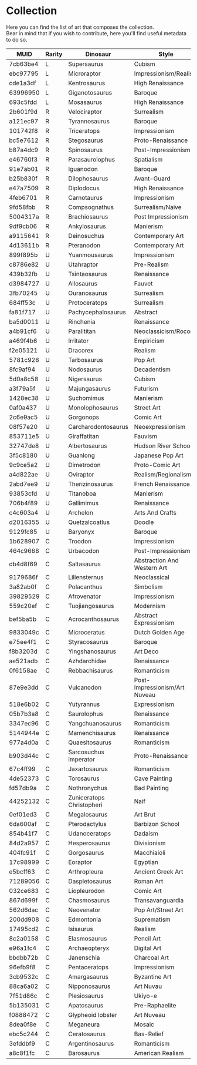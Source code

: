 # Collection
Here you can find the list of art that composes the collection.  
Bear in mind that if you wish to contribute, here you'll find useful metadata to do so.

| MUID     | Rarity | Dinosaur                  | Style                         | Quantity | Generations |
|----------|--------|---------------------------|-------------------------------|----------|-------------|
| 7cb63be4 | L      | Supersaurus               | Cubism                        | 1        |             |
| ebc97795 | L      | Microraptor               | Impressionism/Realism         | 1        |             |
| cde1a3df | L      | Kentrosaurus              | High Renaissance              | 1        |             |
| 63996950 | L      | Giganotosaurus            | Baroque                       | 1        |             |
| 693c5fdd | L      | Mosasaurus                | High Renaissance              | 1        |             |
| 2b601f9d | R      | Velociraptor              | Surrealism                    | 3        |             |
| a121ec97 | R      | Tyrannosaurus             | Baroque                       | 3        |             |
| 101742f8 | R      | Triceratops               | Impressionism                 | 3        |             |
| bc5e7612 | R      | Stegosaurus               | Proto-Renaissance             | 3        |             |
| b87a4dc9 | R      | Spinosaurus               | Post-Impressionism            | 3        |             |
| e46760f3 | R      | Parasaurolophus           | Spatialism                    | 3        |             |
| 91e7ab01 | R      | Iguanodon                 | Baroque                       | 3        |             |
| b25b830f | R      | Dilophosaurus             | Avant-Guard                   | 3        |             |
| e47a7509 | R      | Diplodocus                | High Renaissance              | 3        |             |
| 4feb6701 | R      | Carnotaurus               | Impressionism                 | 3        | 12          |
| 9fd58fbb | R      | Compsognathus             | Surrealism/Naive              | 3        |             |
| 5004317a | R      | Brachiosaurus             | Post Impressionism            | 3        |             |
| 9df9cb06 | R      | Ankylosaurus              | Manierism                     | 3        |             |
| a9115641 | R      | Deinosuchus               | Contemporary Art              | 3        |             |
| 4d13611b | R      | Pteranodon                | Contemporary Art              | 3        |             |
| 899f895b | U      | Yuanmousaurus             | Impressionism                 | 5        | 5           |
| c8786e82 | U      | Utahraptor                | Pre-Realism                   | 5        | 6           |
| 439b32fb | U      | Tsintaosaurus             | Renaissance                   | 5        | 16          |
| d3984727 | U      | Allosaurus                | Fauvet                        | 5        | 2           |
| 3fb70245 | U      | Ouranosaurus              | Surrealism                    | 5        | 18          |
| 684ff53c | U      | Protoceratops             | Surrealism                    | 5        | 24          |
| fa81f717 | U      | Pachycephalosaurus        | Abstract                      | 5        | 13          |
| ba5d0011 | U      | Rinchenia                 | Renaissance                   | 5        | 12          |
| a4b91cf6 | U      | Paralititan               | Neoclassicism/Rococo          | 5        | 6           |
| a469f4b6 | U      | Irritator                 | Empiricism                    | 5        | 12          |
| f2e05121 | U      | Dracorex                  | Realism                       | 5        | 14          |
| 5781c928 | U      | Tarbosaurus               | Pop Art                       | 5        | 11          |
| 8fc9af94 | U      | Nodosaurus                | Decadentism                   | 5        | 14          |
| 5d0a8c58 | U      | Nigersaurus               | Cubism                        | 5        | 5           |
| a3f79a5f | U      | Majungasaurus             | Futurism                      | 5        | 10          |
| 1428ec38 | U      | Suchomimus                | Manierism                     | 5        | 5           |
| 0af0a437 | U      | Monolophosaurus           | Street Art                    | 5        | 3           |
| 2c6e9ac5 | U      | Gorgonops                 | Comic Art                     | 5        | 22          |
| 08f57e20 | U      | Carcharodontosaurus       | Neoexpressionism              | 5        | 10          |
| 853711e5 | U      | Giraffatitan              | Fauvism                       | 5        | 12          |
| 32747de8 | U      | Albertosaurus             | Hudson River School           | 5        | 6           |
| 3f5c8180 | U      | Guanlong                  | Japanese Pop Art              | 5        | 14          |
| 9c9ce5a2 | U      | Dimetrodon                | Proto-Comic Art               | 5        | 12          |
| a4d822ae | U      | Oviraptor                 | Realism/Regionalism           | 5        | 1           |
| 2abd7ee9 | U      | Therizinosaurus           | French Renaissance            | 5        | 12          |
| 93853cfd | U      | Titanoboa                 | Manierism                     | 5        | 10          |
| 706b4f89 | U      | Gallimimus                | Renaissance                   | 5        | 18          |
| c4c603a4 | U      | Archelon                  | Arts And Crafts               | 5        | 13          |
| d2016355 | U      | Quetzalcoatlus            | Doodle                        | 5        | 10          |
| 9129fc85 | U      | Baryonyx                  | Baroque                       | 5        | 13          |
| 1b628907 | C      | Troodon                   | Impressionism                 | 10       | 2           |
| 464c9668 | C      | Urbacodon                 | Post-Impressionism            | 10       | 5           |
| db4d8f69 | C      | Saltasaurus               | Abstraction And Western Art   | 10       | 1           |
| 9179686f | C      | Liliensternus             | Neoclassical                  | 10       | 4           |
| 3a82ab0f | C      | Polacanthus               | Simbolism                     | 10       | 10          |
| 39829529 | C      | Afrovenator               | Impressionism                 | 10       | 4           |
| 559c20ef | C      | Tuojiangosaurus           | Modernism                     | 10       | 1           |
| bef5ba5b | C      | Acrocanthosaurus          | Abstract Expressionism        | 10       | 4           |
| 9833049c | C      | Microceratus              | Dutch Golden Age              | 10       | 5           |
| e75ee4f1 | C      | Styracosaurus             | Baroque                       | 10       | 4           |
| f8b3203d | C      | Yingshanosaurus           | Art Deco                      | 10       | 4           |
| ae521adb | C      | Azhdarchidae              | Renaissance                   | 10       | 7           |
| 0f6158ae | C      | Rebbachisaurus            | Romanticism                   | 10       | 16          |
| 87e9e3dd | C      | Vulcanodon                | Post-Impressionism/Art Nuveau | 10       | 2           |
| 518e6b02 | C      | Yutyrannus                | Expressionism                 | 10       | 2           |
| 05b7b3a8 | C      | Saurolophus               | Renaissance                   | 10       | 5           |
| 3347ec96 | C      | Yangchuanosaurus          | Romanticism                   | 10       | 3           |
| 5144944e | C      | Mamenchisaurus            | Renaissance                   | 10       | 3           |
| 977a4d0a | C      | Quaesitosaurus            | Romanticism                   | 10       | 2           |
| b903d44c | C      | Sarcosuchus imperator     | Proto-Renaissance             | 10       | 2           |
| 67c4ff99 | C      | Jaxartosaurus             | Romanticism                   | 10       |             |
| 4de52373 | C      | Torosaurus                | Cave Painting                 | 10       | 4           |
| fd57db9a | C      | Nothronychus              | Bad Painting                  | 10       | 2           |
| 44252132 | C      | Zuniceratops Christopheri | Naif                          | 10       | 3           |
| 0ef01ed3 | C      | Megalosaurus              | Art Brut                      | 10       | 4           |
| 6da600af | C      | Pterodactylus             | Barbizon School               | 10       | 3           |
| 854b41f7 | C      | Udanoceratops             | Dadaism                       | 10       |             |
| 84d2a957 | C      | Hesperosaurus             | Divisionism                   | 10       | 1           |
| 404fc91f | C      | Gorgosaurus               | Macchiaioli                   | 10       | 1           |
| 17c98999 | C      | Eoraptor                  | Egyptian                      | 10       | 5           |
| e5bcff63 | C      | Arthropleura              | Ancient Greek Art             | 10       | 5           |
| 71289056 | C      | Daspletosaurus            | Roman Art                     | 10       | 5           |
| 032ce683 | C      | Liopleurodon              | Comic Art                     | 10       | 2           |
| 867d699f | C      | Chasmosaurus              | Transavanguardia              | 10       | 4           |
| 562d6dac | C      | Neovenator                | Pop Art/Street Art            | 10       | 2           |
| 200dd908 | C      | Edmontonia                | Suprematism                   | 10       | 3           |
| 17495cd2 | C      | Isisaurus                 | Realism                       | 10       | 2           |
| 8c2a0158 | C      | Elasmosaurus              | Pencil Art                    | 10       | 11          |
| e96a1fc4 | C      | Archaeopteryx             | Digital Art                   | 10       | 3           |
| bbdbb72b | C      | Janenschia                | Charcoal Art                  | 10       |             |
| 96efb9f8 | C      | Pentaceratops             | Impressionism                 | 10       | 3           |
| 3cb9532c | C      | Amargasaurus              | Byzantine Art                 | 10       | 9           |
| 88ca6a02 | C      | Nipponosaurus             | Art Nuvau                     | 10       | 3           |
| 7f51d86c | C      | Plesiosaurus              | Ukiyo-e                       | 10       | 3           |
| 5b135031 | C      | Apatosaurus               | Pre-Raphaelite                | 10       | 1           |
| f0888472 | C      | Glypheoid lobster         | Art Nuveau                    | 10       | 4           |
| 8dea0f8e | C      | Meganeura                 | Mosaic                        | 10       | 1           |
| ebc5c244 | C      | Ceratosaurus              | Bas-Relief                    | 10       | 5           |
| 3efddbf9 | C      | Argentinosaurus           | Romanticism                   | 10       | 5           |
| a8c8f1fc | C      | Barosaurus                | American Realism              | 10       | 3           |
